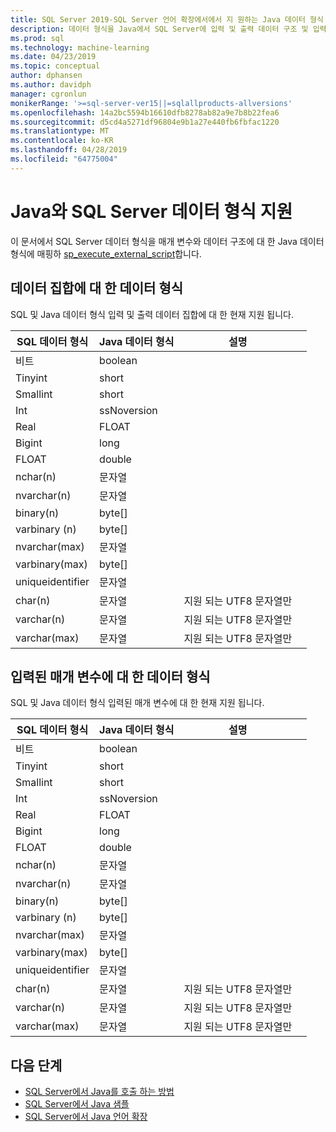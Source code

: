 ```yaml
---
title: SQL Server 2019-SQL Server 언어 확장에서에서 지 원하는 Java 데이터 형식
description: 데이터 형식을 Java에서 SQL Server에 입력 및 출력 데이터 구조 및 입력된 매개 변수를 sp_execute_external_script 매핑하십시오.
ms.prod: sql
ms.technology: machine-learning
ms.date: 04/23/2019
ms.topic: conceptual
author: dphansen
ms.author: davidph
manager: cgronlun
monikerRange: '>=sql-server-ver15||=sqlallproducts-allversions'
ms.openlocfilehash: 14a2bc5594b16610dfb8278ab82a9e7b8b22fea6
ms.sourcegitcommit: d5cd4a5271df96804e9b1a27e440fb6fbfac1220
ms.translationtype: MT
ms.contentlocale: ko-KR
ms.lasthandoff: 04/28/2019
ms.locfileid: "64775004"
---
```

# <a name="java-and-sql-server-supported-data-types"></a>Java와 SQL Server 데이터 형식 지원

이 문서에서 SQL Server 데이터 형식을 매개 변수와 데이터 구조에 대 한 Java 데이터 형식에 매핑하 [sp_execute_external_script](https://docs.microsoft.com/sql/relational-databases/system-stored-procedures/sp-execute-external-script-transact-sql)합니다.

## <a name="data-types-for-data-sets"></a>데이터 집합에 대 한 데이터 형식

SQL 및 Java 데이터 형식 입력 및 출력 데이터 집합에 대 한 현재 지원 됩니다.


| SQL 데이터 형식        | Java 데이터 형식 | 설명 | |
| ------------- |-------------|-|-|
| 비트      | boolean | | |
| Tinyint      | short      | | |
| Smallint | short      | | |
| Int | ssNoversion      | | |
| Real | FLOAT      | | |
| Bigint | long      | | |
| FLOAT | double      | | |
| nchar(n) | 문자열      | | |
| nvarchar(n) | 문자열      | | |
| binary(n) | byte[]      | | |
| varbinary (n) | byte[]      | | |
| nvarchar(max) | 문자열      | | |
| varbinary(max) | byte[]      | | |
| uniqueidentifier | 문자열 | | |
| char(n) | 문자열 | 지원 되는 UTF8 문자열만 | |
| varchar(n) | 문자열 | 지원 되는 UTF8 문자열만 | |
| varchar(max) | 문자열 | 지원 되는 UTF8 문자열만 | |

## <a name="data-types-for-input-parameters"></a>입력된 매개 변수에 대 한 데이터 형식

SQL 및 Java 데이터 형식 입력된 매개 변수에 대 한 현재 지원 됩니다.

| SQL 데이터 형식        | Java 데이터 형식 | 설명 | |
| ------------- |-------------|-|-|
| 비트      | boolean | | |
| Tinyint      | short      | | |
| Smallint | short      | | |
| Int | ssNoversion      | | |
| Real | FLOAT      | | |
| Bigint | long      | | |
| FLOAT | double      | | |
| nchar(n) | 문자열      | | |
| nvarchar(n) | 문자열      | | |
| binary(n) | byte[]      | | |
| varbinary (n) | byte[]      | | |
| nvarchar(max) | 문자열      | | |
| varbinary(max) | byte[]      | | |
| uniqueidentifier | 문자열 | | |
| char(n) | 문자열 | 지원 되는 UTF8 문자열만 | |
| varchar(n) | 문자열 | 지원 되는 UTF8 문자열만 | |
| varchar(max) | 문자열 | 지원 되는 UTF8 문자열만 | |

## <a name="next-steps"></a>다음 단계

+ [SQL Server에서 Java를 호출 하는 방법](howto-call-java-from-sql.md)
+ [SQL Server에서 Java 샘플](java-first-sample.md)
+ [SQL Server에서 Java 언어 확장](extension-java.md)
